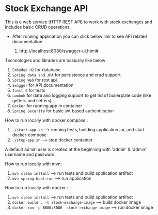 # Stock Exchange API

This is a web service (HTTP REST API) to work with stock exchanges and includes basic CRUD operations.


* After running application you can click below link to see API related documentation:

    1. http://localhost:8080/swagger-ui.html#

Technologies and libraries are basically like below:

1. `Embeded H2` for database
2. `Spring data and JPA` for persistence and crud support
3. `Spring Web` for rest api
4. `Swagger` for API documentation
5. `Junit 5` for tests
6. `Lombok` for data and logging support to get rid of boilerplate code (like getters and setters)
7. `Docker` for running app in container
8. `Spring Security` for basic jwt based authentication

How to run locally with docker compose :
1. `./start-app.sh` --> running tests, building application jar, and start docker-compose
2. `./stop-app.sh` --> stop docker container

A default admin user is created at the beginning with 'admin' & 'admin' username and password.

How to run locally with mvn:
1. `mvn clean install` --> run tests and build application artifact
2. `mvn spring-boot:run` --> run application

How to run locally with docker :
1. `mvn clean install` --> run tests and build application artifact
2. `docker build . -t stock-exchange-image` --> build docker image
3. `docker run -p 8080:8080  stock-exchange-image` --> run docker image
